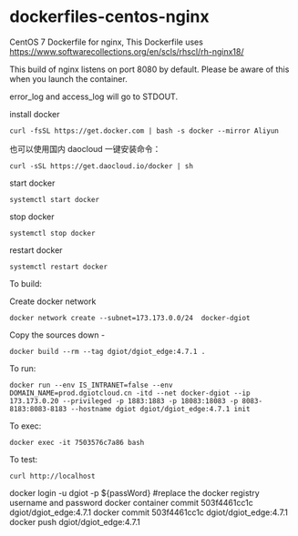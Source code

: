 dockerfiles-centos-nginx
========================

CentOS 7 Dockerfile for nginx, This Dockerfile uses https://www.softwarecollections.org/en/scls/rhscl/rh-nginx18/

This build of nginx listens on port 8080 by default. Please be aware of this
when you launch the container.

error_log and access_log will go to STDOUT.

install docker

    curl -fsSL https://get.docker.com | bash -s docker --mirror Aliyun

也可以使用国内 daocloud 一键安装命令：

    curl -sSL https://get.daocloud.io/docker | sh

start docker

    systemctl start docker

stop docker

    systemctl stop docker

restart  docker

    systemctl restart docker

To build:

Create docker network

    docker network create --subnet=173.173.0.0/24  docker-dgiot

Copy the sources down -

    docker build --rm --tag dgiot/dgiot_edge:4.7.1 .

To run:

    docker run --env IS_INTRANET=false --env DOMAIN_NAME=prod.dgiotcloud.cn -itd --net docker-dgiot --ip 173.173.0.20 --privileged -p 1883:1883 -p 18083:18083 -p 8083-8183:8083-8183 --hostname dgiot dgiot/dgiot_edge:4.7.1 init

To exec:

    docker exec -it 7503576c7a86 bash

To test:

    curl http://localhost

docker login -u dgiot -p ${passWord}  #replace the docker registry username and password
docker container commit 503f4461cc1c dgiot/dgiot_edge:4.7.1
docker commit 503f4461cc1c dgiot/dgiot_edge:4.7.1
docker push dgiot/dgiot_edge:4.7.1













